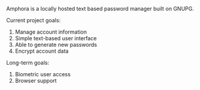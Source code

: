 Amphora is a locally hosted text based password manager built on GNUPG. 

Current project goals:
1. Manage account information
2. Simple text-based user interface
3. Able to generate new passwords
4. Encrypt account data

Long-term goals:
1. Biometric user access
2. Browser support


